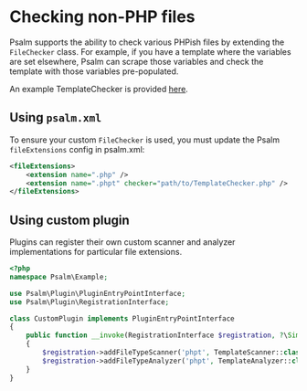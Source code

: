 # Checking non-PHP files

Psalm supports the ability to check various PHPish files by extending the `FileChecker` class. For example, if you have a template where the variables are set elsewhere, Psalm can scrape those variables and check the template with those variables pre-populated.

An example TemplateChecker is provided [here](https://github.com/vimeo/psalm/blob/master/examples/TemplateChecker.php).

## Using `psalm.xml`

To ensure your custom `FileChecker` is used, you must update the Psalm `fileExtensions` config in psalm.xml:
```xml
<fileExtensions>
    <extension name=".php" />
    <extension name=".phpt" checker="path/to/TemplateChecker.php" />
</fileExtensions>
```

## Using custom plugin

Plugins can register their own custom scanner  and analyzer implementations for particular file extensions.

```php
<?php
namespace Psalm\Example;

use Psalm\Plugin\PluginEntryPointInterface;
use Psalm\Plugin\RegistrationInterface;

class CustomPlugin implements PluginEntryPointInterface
{
    public function __invoke(RegistrationInterface $registration, ?\SimpleXMLElement $config = null): void
    {
        $registration->addFileTypeScanner('phpt', TemplateScanner::class);
        $registration->addFileTypeAnalyzer('phpt', TemplateAnalyzer::class);
    }
}
```
